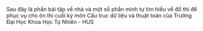 Sau đây là phần bài tập về nhà và một số phần mình tự tìm hiểu về đồ thị để phục vụ cho ôn thi cuối kỳ môn Cấu truc dữ liệu và thuật toán của Trường Đại Học Khoa Học Tự Nhiên - HUS
